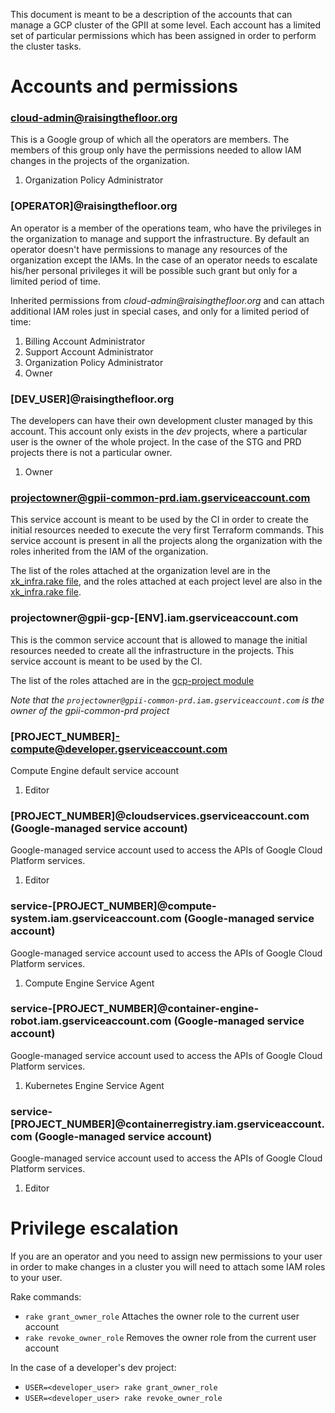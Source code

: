 This document is meant to be a description of the accounts that can manage a GCP cluster of the GPII at some level. Each account has a limited set of particular permissions which has been assigned in order to perform the cluster tasks.

Accounts and permissions
========================

### cloud-admin@raisingthefloor.org

  This is a Google group of which all the operators are members. The members of this group only have the permissions needed to allow IAM changes in the projects of the organization.

  1. Organization Policy Administrator

### [OPERATOR]@raisingthefloor.org

  An operator is a member of the operations team, who have the privileges in the organization to manage and support the infrastructure. By default an operator doesn't have permissions to manage any resources of the organization except the IAMs. In the case of an operator needs to escalate his/her personal privileges it will be possible such grant but only for a limited period of time.

  Inherited permissions from _cloud-admin@raisingthefloor.org_ and can attach additional IAM roles just in special cases, and only for a limited period of time:

  1. Billing Account Administrator
  1. Support Account Administrator
  1. Organization Policy Administrator
  1. Owner

### [DEV_USER]@raisingthefloor.org

  The developers can have their own development cluster managed by this account. This account only exists in the _dev_ projects, where a particular user is the owner of the whole project. In the case of the STG and PRD projects there is not a particular owner.

  1. Owner

### projectowner@gpii-common-prd.iam.gserviceaccount.com

  This service account is meant to be used by the CI in order to create the initial resources needed to execute the very first Terraform commands. This service account is present in all the projects along the organization with the roles inherited from the IAM of the organization.

  The list of the roles attached at the organization level are in the [xk_infra.rake file](../shared/rakefiles/xk_infra.rake#L1-L10), and the roles attached at each project level are also in the [xk_infra.rake file](../shared/rakefiles/xk_infra.rake#L78).

### projectowner@gpii-gcp-[ENV].iam.gserviceaccount.com

  This is the common service account that is allowed to manage the initial resources needed to create all the infrastructure in the projects. This service account is meant to be used by the CI.

  The list of the roles attached are in the [gcp-project module](../common/modules/gcp-project/main.tf#L75-L178)

  *Note that the `projectowner@gpii-common-prd.iam.gserviceaccount.com` is the owner of the gpii-common-prd project*

### [PROJECT_NUMBER]-compute@developer.gserviceaccount.com   

  Compute Engine default service account

  1. Editor

### [PROJECT_NUMBER]@cloudservices.gserviceaccount.com (Google-managed service account)

  Google-managed service account used to access the APIs of Google Cloud Platform services.

  1. Editor

### service-[PROJECT_NUMBER]@compute-system.iam.gserviceaccount.com (Google-managed service account)
  
  Google-managed service account used to access the APIs of Google Cloud Platform services.

  1. Compute Engine Service Agent
  
### service-[PROJECT_NUMBER]@container-engine-robot.iam.gserviceaccount.com (Google-managed service account)
  
  Google-managed service account used to access the APIs of Google Cloud Platform services. 

  1. Kubernetes Engine Service Agent

### service-[PROJECT_NUMBER]@containerregistry.iam.gserviceaccount.com (Google-managed service account)

  Google-managed service account used to access the APIs of Google Cloud Platform services. 

  1. Editor

Privilege escalation
====================

If you are an operator and you need to assign new permissions to your user in order to make changes in a cluster you will need to attach some IAM roles to your user.

Rake commands:

  * `rake grant_owner_role` Attaches the owner role to the current user account
  * `rake revoke_owner_role` Removes the owner role from the current user account

  In the case of a developer's dev project:

  * `USER=<developer_user> rake grant_owner_role`
  * `USER=<developer_user> rake revoke_owner_role`
